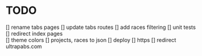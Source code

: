 # TODO

[] rename tabs pages
[] update tabs routes
[] add races filtering
[] unit tests
[] redirect index pages\
[] theme colors
[] projects, races to json
[] deploy
[] https
[] redirect ultrapabs.com
